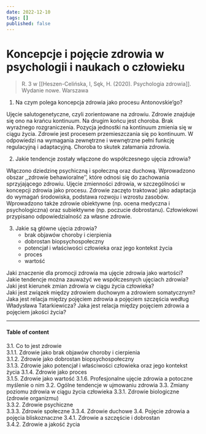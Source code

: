 ```yaml
---
date: 2022-12-10
tags: []
published: false
---
```

# Koncepcje i pojęcie zdrowia w psychologii i naukach o człowieku

> R. 3 w [[Heszen-Celińska, I, Sęk, H. (2020). Psychologia zdrowia]]. Wydanie nowe. Warszawa

1. Na czym polega koncepcja zdrowia jako procesu Antonovskie’go? 

Ujęcie salutogenetyczne, czyli zorientowane na zdrowiu. Zdrowie znajduje się ono na krańcu kontinuum. Na drugim końcu jest choroba. Brak wyraźnego rozgraniczenia. Pozycja jednostki na kontinuum zmienia się w ciągu życia. Zdrowie jest procesem przemieszczania się po kontinuum. W odpowiedzi na wymagania zewnętrzne i wewnętrzne pełni funkcję regulacyjną i adaptacyjną. Choroba to skutek załamania zdrowia. 

2. Jakie tendencje zostały włączone do współczesnego ujęcia zdrowia?

Włączono dziedzinę psychiczną i społeczną oraz duchową. Wprowadzono obszar ,,zdrowie behawioralne’’, które odnosi się do zachowania sprzyjającego zdrowiu. Ujęcie zmienności zdrowia, w szczególności w koncepcji zdrowia jako procesu. Zdrowie zaczęto traktować jako adaptacja do wymagań środowiska, podstawa rozwoju i wzrostu zasobów. Wprowadzono także zdrowie obiektywne (np. ocena medyczna i psychologiczna) oraz subiektywne (np. poczucie dobrostanu). Człowiekowi przypisano odpowiedzialność za własne zdrowie.

3. Jakie są główne ujęcia zdrowia?  
	- brak objawów choroby i cierpienia  
	- dobrostan biopsychospołeczny  
	- potencjał i właściwości człowieka oraz jego kontekst życia 
	- proces  
	- wartość

Jaki znaczenie dla promocji zdrowia ma ujęcie zdrowia jako wartości?  
Jakie tendencje można zauważyć we współczesnych ujęciach zdrowia?  
Jaki jest kierunek zmian zdrowia w ciągu życia człowieka?  
Jaki jest związek między zdrowiem duchowym a zdrowiem somatycznym?  
Jaka jest relacja między pojęciem zdrowia a pojęciem szczęścia według Władysława Tatarkiewicza?
Jaka jest relacja między pojęciem zdrowia a pojęciem jakości życia?

---

#### Table of content
3.1. Co to jest zdrowie  
	3.1.1. Zdrowie jako brak objawów choroby i cierpienia  
	3.1.2. Zdrowie jako dobrostan biopsychospołeczny  
	3.1.3. Zdrowie jako potencjał i właściwości człowieka oraz jego kontekst życia 
	3.1.4. Zdrowie jako proces  
	3.1.5. Zdrowie jako wartość
	3.1.6. Profesjonalne ujęcie zdrowia a potoczne myślenie o nim 
3.2. Ogólne tendencje w ujmowaniu zdrowia
3.3. Zmiany poziomu zdrowia w ciągu życia człowieka 
	3.3.1. Zdrowie biologiczne (zdrowie organizmu)  
	3.3.2. Zdrowie psychiczne  
	3.3.3. Zdrowie społeczne
	3.3.4. Zdrowie duchowe
3.4. Pojęcie zdrowia a pojęcia bliskoznaczne 
	3.4.1. Zdrowie a szczęście i dobrostan  
	3.4.2. Zdrowie a jakość życia